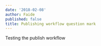 ```yaml
---
date: '2018-02-08'
author: Faide
published: false
title: Publishing workflow question mark
---
```

Testing the publish workflow